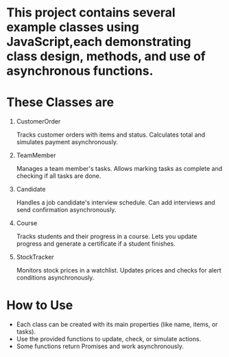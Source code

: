 # This project contains several example classes using JavaScript,each demonstrating class design, methods, and use of asynchronous functions.

# These Classes are
1. CustomerOrder 

   Tracks customer orders with items and status. Calculates total and simulates payment asynchronously.

2. TeamMember

   Manages a team member's tasks. Allows marking tasks as complete and checking if all tasks are done.

3. Candidate  

   Handles a job candidate's interview schedule. Can add interviews and send confirmation asynchronously.

4. Course 

   Tracks students and their progress in a course. Lets you update progress and generate a certificate if a student finishes.

5. StockTracker  

   Monitors stock prices in a watchlist. Updates prices and checks for alert conditions asynchronously.

# How to Use

- Each class can be created with its main properties (like name, items, or tasks).
- Use the provided functions to update, check, or simulate actions.
- Some functions return Promises and work asynchronously.
